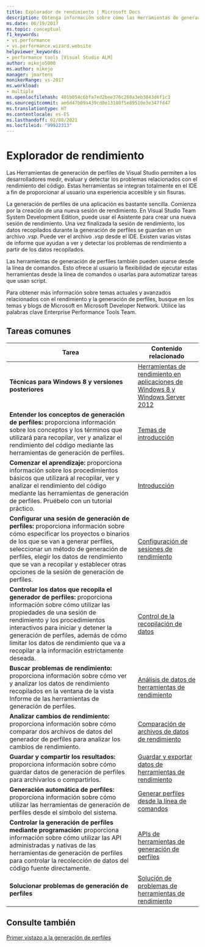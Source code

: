```yaml
---
title: Explorador de rendimiento | Microsoft Docs
description: Obtenga información sobre cómo las Herramientas de generación de perfiles de Visual Studio permiten a los desarrolladores medir, evaluar y detectar problemas relacionados con el rendimiento del código.
ms.date: 06/19/2017
ms.topic: conceptual
f1_keywords:
- vs.performance
- vs.performance.wizard.website
helpviewer_keywords:
- performance tools [Visual Studio ALM]
author: mikejo5000
ms.author: mikejo
manager: jmartens
monikerRange: vs-2017
ms.workload:
- multiple
ms.openlocfilehash: 401b054c6bfa7ed2bee376c260a3eb3843d6f1c3
ms.sourcegitcommit: ae6d47b09a439cd0e13180f5e89510e3e347fd47
ms.translationtype: HT
ms.contentlocale: es-ES
ms.lasthandoff: 02/08/2021
ms.locfileid: "99922313"
---
```

# <a name="performance-explorer"></a>Explorador de rendimiento

Las Herramientas de generación de perfiles de Visual Studio permiten a los desarrolladores medir, evaluar y detectar los problemas relacionados con el rendimiento del código. Estas herramientas se integran totalmente en el IDE a fin de proporcionar al usuario una experiencia accesible y sin fisuras.

La generación de perfiles de una aplicación es bastante sencilla. Comienza por la creación de una nueva sesión de rendimiento. En Visual Studio Team System Development Edition, puede usar el Asistente para crear una nueva sesión de rendimiento. Una vez finalizada la sesión de rendimiento, los datos recopilados durante la generación de perfiles se guardan en un archivo .*vsp*. Puede ver el archivo .*vsp* desde el IDE. Existen varias vistas de informe que ayudan a ver y detectar los problemas de rendimiento a partir de los datos recopilados.

Las herramientas de generación de perfiles también pueden usarse desde la línea de comandos. Esto ofrece al usuario la flexibilidad de ejecutar estas herramientas desde la línea de comandos o usarlas para automatizar tareas que usan script.

Para obtener más información sobre temas actuales y avanzados relacionados con el rendimiento y la generación de perfiles, busque en los temas y blogs de Microsoft en Microsoft Developer Network. Utilice las palabras clave Enterprise Performance Tools Team.

## <a name="common-tasks"></a>Tareas comunes

|Tarea|Contenido relacionado|
|----------|---------------------|
|**Técnicas para Windows 8 y versiones posteriores**|[Herramientas de rendimiento en aplicaciones de Windows 8 y Windows Server 2012](../profiling/performance-tools-on-windows-8-and-windows-server-2012-applications.md)|
|**Entender los conceptos de generación de perfiles:** proporciona información sobre los conceptos y los términos que utilizará para recopilar, ver y analizar el rendimiento del código mediante las herramientas de generación de perfiles.|[Temas de introducción](../profiling/overviews-performance-tools.md)|
|**Comenzar el aprendizaje:** proporciona información sobre los procedimientos básicos que utilizará al recopilar, ver y analizar el rendimiento del código mediante las herramientas de generación de perfiles. Pruébelo con un tutorial práctico.|[Introducción](../profiling/getting-started-with-performance-tools.md)|
|**Configurar una sesión de generación de perfiles:** proporciona información sobre cómo especificar los proyectos o binarios de los que se van a generar perfiles, seleccionar un método de generación de perfiles, elegir los datos de rendimiento que se van a recopilar y establecer otras opciones de la sesión de generación de perfiles.|[Configuración de sesiones de rendimiento](../profiling/configuring-performance-sessions.md)|
|**Controlar los datos que recopila el generador de perfiles:** proporciona información sobre cómo utilizar las propiedades de una sesión de rendimiento y los procedimientos interactivos para iniciar y detener la generación de perfiles, además de cómo limitar los datos de rendimiento que va a recopilar a la información estrictamente deseada.|[Control de la recopilación de datos](../profiling/controlling-data-collection.md)|
|**Buscar problemas de rendimiento:** proporciona información sobre cómo ver y analizar los datos de rendimiento recopilados en la ventana de la vista Informe de las herramientas de generación de perfiles.|[Análisis de datos de herramientas de rendimiento](../profiling/analyzing-performance-tools-data.md)|
|**Analizar cambios de rendimiento:** proporciona información sobre cómo comparar dos archivos de datos del generador de perfiles para analizar los cambios de rendimiento.|[Comparación de archivos de datos de rendimiento](../profiling/comparing-performance-data-files.md)|
|**Guardar y compartir los resultados:** proporciona información sobre cómo guardar datos de generación de perfiles para archivarlos o compartirlos.|[Guardar y exportar datos de herramientas de rendimiento](../profiling/saving-and-exporting-performance-tools-data.md)|
|**Generación automática de perfiles:** proporciona información sobre cómo utilizar las herramientas de generación de perfiles desde el símbolo del sistema.|[Generar perfiles desde la línea de comandos](../profiling/using-the-profiling-tools-from-the-command-line.md)|
|**Controlar la generación de perfiles mediante programación:** proporciona información sobre cómo utilizar las API administradas y nativas de las herramientas de generación de perfiles para controlar la recolección de datos del código fuente directamente.|[APIs de herramientas de generación de perfiles](../profiling/profiling-tools-apis.md)|
|**Solucionar problemas de generación de perfiles**|[Solución de problemas de herramientas de rendimiento](../profiling/troubleshooting-performance-tools-issues.md)|

## <a name="see-also"></a>Consulte también

[Primer vistazo a la generación de perfiles](../profiling/profiling-feature-tour.md)

